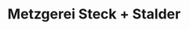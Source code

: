 ---
title: "Metzgerei Steck + Stalder"
url: /rickenbach-sulz/metzgerei-steck-stalder/
shop: Metzgerei
---